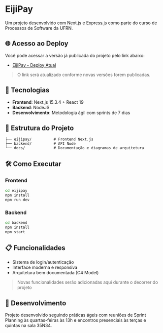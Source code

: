 # EijiPay

Um projeto desenvolvido com Next.js e Express.js como parte do curso de Processos de Software da UFRN.

## 🌐 Acesso ao Deploy

Você pode acessar a versão já publicada do projeto pelo link abaixo:

- [EijiPay - Deploy Atual](https://eijipay.vercel.app)

> O link será atualizado conforme novas versões forem publicadas.

## 🚀 Tecnologias

- **Frontend**: Next.js 15.3.4 + React 19
- **Backend**: NodeJS
- **Desenvolvimento**: Metodologia ágil com sprints de 7 dias

## 📁 Estrutura do Projeto

```
├── eijipay/          # Frontend Next.js
├── backend/          # API Node  
└── docs/             # Documentação e diagramas de arquitetura
```

## 🛠️ Como Executar

### Frontend
```bash
cd eijipay
npm install
npm run dev
```

### Backend
```bash
cd backend
npm install
npm start
```

## 📋 Funcionalidades

- Sistema de login/autenticação
- Interface moderna e responsiva
- Arquitetura bem documentada (C4 Model)

> Novas funcionalidades serão adicionadas aqui durante o decorrer do projeto

## 👥 Desenvolvimento

Projeto desenvolvido seguindo práticas ágeis com reuniões de Sprint Planning às quartas-feiras às 13h e encontros presenciais às terças e quintas na sala 35N34.